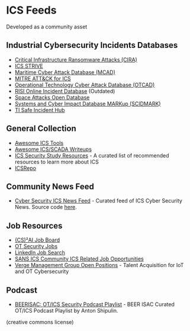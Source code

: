 # ICS Feeds

Developed as a community asset

## Industrial Cybersecurity Incidents Databases
- [Critical Infrastructure Ransomware Attacks (CIRA)](https://sites.temple.edu/care/cira/)
- [ICS STRIVE](https://icsstrive.com) 
- [Maritime Cyber Attack Database (MCAD)](https://maritimecybersecurity.nl/)
- [MITRE ATT&CK for ICS](https://collaborate.mitre.org/attackics/index.php/Groups)
- [Operational Technology Cyber Attack Database (OTCAD)](https://github.com/SecuraBV/OTCAD)
- [RISI Online Incident Database](https://www.risidata.com) (Outdated)
- [Space Attacks Open Database](https://www.spacesecurity.info/en/space-attacks-open-database/)
- [Systems and Cyber Impact Database MARKup (SCIDMARK)](http://scidmark.com/)
- [TI Safe Incident Hub](https://hub.tisafe.com/)


## General Collection

- [Awesome ICS Tools](https://github.com/hslatman/awesome-industrial-control-system-security)
- [Awesome ICS/SCADA Writeups](https://github.com/neutrinoguy/awesome-ics-writeups)
- [ICS Security Study Resources](https://github.com/Ka0sKl0wN/ICS-Security-Study-Resources) - A curated list of recommended resources to learn more about ICS
- [ICSRepo](https://github.com/MDudek-ICS)

## Community News Feed

- [Cyber Security ICS News Feed](https://cyberics.github.io/News/news.html) - Curated feed of ICS Cyber Security News. Source code [here](https://github.com/CyberICS/CyberICS.github.io).

## Job Resources

- [(CS)²AI Job Board](https://www.cs2ai.org/jobs)
- [OT Security Jobs](https://otsecurityjobs.com/)
- [LinkedIn Job Search](https://www.linkedin.com/jobs/search/?geoId=92000000&keywords=Industrial%20ICS%20OT%20Security&location=Worldwide&refresh=true)
- [SANS ICS Community ICS Related Job Opportunities](https://ics-community.sans.org/category/ics-related-job-opportunities)
- [Verge Management Group Open Positions](https://vergemanagementgroup.com/open-positions/) - Talent Acquisition for IoT and OT Cybersecurity

## Podcast

- [BEERISAC: OT/ICS Security Podcast Playlist](https://www.listennotes.com/listen/beerisac-otics-security-podcast-playlist-j-G0QwC8Zsu/) - BEER ISAC Curated OT/ICS Podcast Playlist by Anton Shipulin.

(creative commons license)
